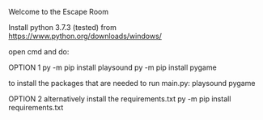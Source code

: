 Welcome to the Escape Room

Install python 3.7.3 (tested) from
https://www.python.org/downloads/windows/

open cmd and do:

OPTION 1
py -m pip install playsound
py -m pip install pygame

to install the packages that are needed to run main.py: playsound pygame

OPTION 2
alternatively install the requirements.txt
py -m pip install requirements.txt
